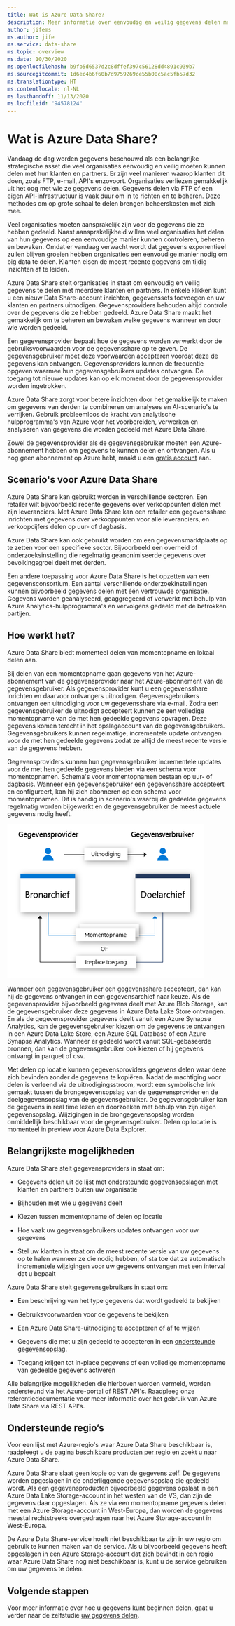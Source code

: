 ```yaml
---
title: Wat is Azure Data Share?
description: Meer informatie over eenvoudig en veilig gegevens delen met meerdere klanten en partners, met behulp van Azure Data Share.
author: jifems
ms.author: jife
ms.service: data-share
ms.topic: overview
ms.date: 10/30/2020
ms.openlocfilehash: b9fb5d6537d2c8dffef397c56128dd4891c939b7
ms.sourcegitcommit: 1d6ec4b6f60b7d9759269ce55b00c5ac5fb57d32
ms.translationtype: HT
ms.contentlocale: nl-NL
ms.lasthandoff: 11/13/2020
ms.locfileid: "94578124"
---
```

# <a name="what-is-azure-data-share"></a>Wat is Azure Data Share?

Vandaag de dag worden gegevens beschouwd als een belangrijke strategische asset die veel organisaties eenvoudig en veilig moeten kunnen delen met hun klanten en partners. Er zijn veel manieren waarop klanten dit doen, zoals FTP, e-mail, API's enzovoort. Organisaties verliezen gemakkelijk uit het oog met wie ze gegevens delen. Gegevens delen via FTP of een eigen API-infrastructuur is vaak duur om in te richten en te beheren. Deze methodes om op grote schaal te delen brengen beheerskosten met zich mee. 

Veel organisaties moeten aansprakelijk zijn voor de gegevens die ze hebben gedeeld. Naast aansprakelijkheid willen veel organisaties het delen van hun gegevens op een eenvoudige manier kunnen controleren, beheren en bewaken. Omdat er vandaag verwacht wordt dat gegevens exponentieel zullen blijven groeien hebben organisaties een eenvoudige manier nodig om big data te delen. Klanten eisen de meest recente gegevens om tijdig inzichten af te leiden.

Azure Data Share stelt organisaties in staat om eenvoudig en veilig gegevens te delen met meerdere klanten en partners. In enkele klikken kunt u een nieuw Data Share-account inrichten, gegevenssets toevoegen en uw klanten en partners uitnodigen. Gegevensproviders behouden altijd controle over de gegevens die ze hebben gedeeld. Azure Data Share maakt het gemakkelijk om te beheren en bewaken welke gegevens wanneer en door wie worden gedeeld. 

Een gegevensprovider bepaalt hoe de gegevens worden verwerkt door de gebruiksvoorwaarden voor de gegevensshare op te geven. De gegevensgebruiker moet deze voorwaarden accepteren voordat deze de gegevens kan ontvangen. Gegevensproviders kunnen de frequentie opgeven waarmee hun gegevensgebruikers updates ontvangen. De toegang tot nieuwe updates kan op elk moment door de gegevensprovider worden ingetrokken. 

Azure Data Share zorgt voor betere inzichten door het gemakkelijk te maken om gegevens van derden te combineren om analyses en AI-scenario's te verrijken. Gebruik probleemloos de kracht van analytische hulpprogramma's van Azure voor het voorbereiden, verwerken en analyseren van gegevens die worden gedeeld met Azure Data Share. 

Zowel de gegevensprovider als de gegevensgebruiker moeten een Azure-abonnement hebben om gegevens te kunnen delen en ontvangen. Als u nog geen abonnement op Azure hebt, maakt u een [gratis account](https://azure.microsoft.com/free/) aan.

## <a name="scenarios-for-azure-data-share"></a>Scenario's voor Azure Data Share

Azure Data Share kan gebruikt worden in verschillende sectoren. Een retailer wilt bijvoorbeeld recente gegevens over verkooppunten delen met zijn leveranciers. Met Azure Data Share kan een retailer een gegevensshare inrichten met gegevens over verkooppunten voor alle leveranciers, en verkoopcijfers delen op uur- of dagbasis. 

Azure Data Share kan ook gebruikt worden om een gegevensmarktplaats op te zetten voor een specifieke sector. Bijvoorbeeld een overheid of onderzoeksinstelling die regelmatig geanonimiseerde gegevens over bevolkingsgroei deelt met derden. 

Een andere toepassing voor Azure Data Share is het opzetten van een gegevensconsortium. Een aantal verschillende onderzoekinstellingen kunnen bijvoorbeeld gegevens delen met één vertrouwde organisatie. Gegevens worden geanalyseerd, geaggregeerd of verwerkt met behulp van Azure Analytics-hulpprogramma's en vervolgens gedeeld met de betrokken partijen. 

## <a name="how-it-works"></a>Hoe werkt het?

Azure Data Share biedt momenteel delen van momentopname en lokaal delen aan. 

Bij delen van een momentopname gaan gegevens van het Azure-abonnement van de gegevensprovider naar het Azure-abonnement van de gegevensgebruiker. Als gegevensprovider kunt u een gegevensshare inrichten en daarvoor ontvangers uitnodigen. Gegevensgebruikers ontvangen een uitnodiging voor uw gegevensshare via e-mail. Zodra een gegevensgebruiker de uitnodigt accepteert kunnen ze een volledige momentopname van de met hen gedeelde gegevens opvragen. Deze gegevens komen terecht in het opslagaccount van de gegevensgebruikers. Gegevensgebruikers kunnen regelmatige, incrementele update ontvangen voor de met hen gedeelde gegevens zodat ze altijd de meest recente versie van de gegevens hebben. 

Gegevensproviders kunnen hun gegevensgebruiker incrementele updates voor de met hen gedeelde gegevens bieden via een schema voor momentopnamen. Schema's voor momentopnamen bestaan op uur- of dagbasis. Wanneer een gegevensgebruiker een gegevensshare accepteert en configureert, kan hij zich abonneren op een schema voor momentopnamen. Dit is handig in scenario's waarbij de gedeelde gegevens regelmatig worden bijgewerkt en de gegevensgebruiker de meest actuele gegevens nodig heeft. 

![stroom gegevensshare](media/data-share-flow.png)

Wanneer een gegevensgebruiker een gegevensshare accepteert, dan kan hij de gegevens ontvangen in een gegevensarchief naar keuze. Als de gegevensprovider bijvoorbeeld gegevens deelt met Azure Blob Storage, kan de gegevensgebruiker deze gegevens in Azure Data Lake Store ontvangen. En als de gegevensprovider gegevens deelt vanuit een Azure Synapse Analytics, kan de gegevensgebruiker kiezen om de gegevens te ontvangen in een Azure Data Lake Store, een Azure SQL Database of een Azure Synapse Analytics. Wanneer er gedeeld wordt vanuit SQL-gebaseerde bronnen, dan kan de gegevensgebruiker ook kiezen of hij gegevens ontvangt in parquet of csv. 

Met delen op locatie kunnen gegevensproviders gegevens delen waar deze zich bevinden zonder de gegevens te kopiëren. Nadat de machtiging voor delen is verleend via de uitnodigingsstroom, wordt een symbolische link gemaakt tussen de brongegevensopslag van de gegevensprovider en de doelgegevensopslag van de gegevensgebruiker. De gegevensgebruiker kan de gegevens in real time lezen en doorzoeken met behulp van zijn eigen gegevensopslag. Wijzigingen in de brongegevensopslag worden onmiddellijk beschikbaar voor de gegevensgebruiker. Delen op locatie is momenteel in preview voor Azure Data Explorer.

## <a name="key-capabilities"></a>Belangrijkste mogelijkheden

Azure Data Share stelt gegevensproviders in staat om:

* Gegevens delen uit de lijst met [ondersteunde gegevensopslagen](supported-data-stores.md) met klanten en partners buiten uw organisatie

* Bijhouden met wie u gegevens deelt

* Kiezen tussen momentopname of delen op locatie

* Hoe vaak uw gegevensgebruikers updates ontvangen voor uw gegevens

* Stel uw klanten in staat om de meest recente versie van uw gegevens op te halen wanneer ze die nodig hebben, of sta toe dat ze automatisch incrementele wijzigingen voor uw gegevens ontvangen met een interval dat u bepaalt

Azure Data Share stelt gegevensgebruikers in staat om: 

* Een beschrijving van het type gegevens dat wordt gedeeld te bekijken

* Gebruiksvoorwaarden voor de gegevens te bekijken

* Een Azure Data Share-uitnodiging te accepteren of af te wijzen

* Gegevens die met u zijn gedeeld te accepteren in een [ondersteunde gegevensopslag](supported-data-stores.md).

* Toegang krijgen tot in-place gegevens of een volledige momentopname van gedeelde gegevens activeren

Alle belangrijke mogelijkheden die hierboven worden vermeld, worden ondersteund via het Azure-portal of REST API's. Raadpleeg onze referentiedocumentatie voor meer informatie over het gebruik van Azure Data Share via REST API's. 

## <a name="supported-regions"></a>Ondersteunde regio’s

Voor een lijst met Azure-regio's waar Azure Data Share beschikbaar is, raadpleegt u de pagina [beschikbare producten per regio](https://azure.microsoft.com/global-infrastructure/services/?products=data-share) en zoekt u naar Azure Data Share. 

Azure Data Share slaat geen kopie op van de gegevens zelf. De gegevens worden opgeslagen in de onderliggende gegevensopslag die gedeeld wordt. Als een gegevensproducten bijvoorbeeld gegevens opslaat in een Azure Data Lake Storage-account in het westen van de VS, dan zijn de gegevens daar opgeslagen. Als ze via een momentopname gegevens delen met een Azure Storage-account in West-Europa, dan worden de gegevens meestal rechtstreeks overgedragen naar het Azure Storage-account in West-Europa.

De Azure Data Share-service hoeft niet beschikbaar te zijn in uw regio om gebruik te kunnen maken van de service. Als u bijvoorbeeld gegevens heeft opgeslagen in een Azure Storage-account dat zich bevindt in een regio waar Azure Data Share nog niet beschikbaar is, kunt u de service gebruiken om uw gegevens te delen. 

## <a name="next-steps"></a>Volgende stappen

Voor meer informatie over hoe u gegevens kunt beginnen delen, gaat u verder naar de zelfstudie [uw gegevens delen](share-your-data.md).
